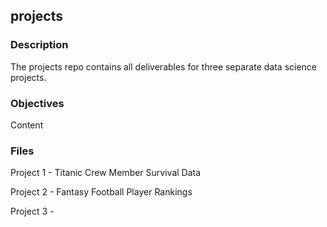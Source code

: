 ## projects

### Description

The projects repo contains all deliverables for three separate data science projects.

### Objectives

Content

### Files

Project 1 - Titanic Crew Member Survival Data

Project 2 - Fantasy Football Player Rankings

Project 3 - 
